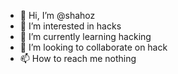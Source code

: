 - 👋 Hi, I’m @shahoz
- 👀 I’m interested in hacks
- 🌱 I’m currently learning hacking
- 💞️ I’m looking to collaborate on hack
- 📫 How to reach me nothing



<!---
shahoz/shahoz is a ✨ special ✨ repository because its `README.md` (this file) appears on your GitHub profile.
You can click the Preview link to take a look at your changes.
--->
